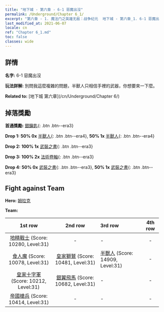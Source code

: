 ```yaml
---
title: "地下城 - 第六章 - 6-1 惡魔出沒"
permalink: /Underground/Chapter 6_1/
excerpt: "第六章 - 1. 魔法门之英雄无敌：战争纪元  地下城 - 第六章_1. 6-1 惡魔出沒"
last_modified_at: 2021-06-07
locale: cn
ref: "Chapter 6_1.md"
toc: false
classes: wide
---
```


## 詳情

 **名字:** 6-1 惡魔出沒

 **玩法詳解:**       別問我這麼複雜的問題，半獸人只相信手裡的武器，你想要來一下麼。

 **Related to:** [地下城 第六章](/cn/Underground/Chapter 6/)

## 掉落獎勵

 **首通獎勵:** [銀鑰匙](/cn/Items/con_693/){: .btn .btn--era3}

 **Drop 1:** **50% 0x** [半獸人](/cn/Items/unt_219/){: .btn .btn--era4}, **50% 1x** [半獸人](/cn/Items/unt_219/){: .btn .btn--era4}

 **Drop 2:** **100% 1x** [武裝之書](/cn/Items/mat_32/){: .btn .btn--era3}

 **Drop 3:** **100% 2x** [法術卷軸](/cn/Items/con_694/){: .btn .btn--era3}

 **Drop 4:** **50% 0x** [武裝之書](/cn/Items/mat_25/){: .btn .btn--era3}, **50% 1x** [武裝之書](/cn/Items/mat_25/){: .btn .btn--era3}


## Fight against Team
 **Hero:** [姆拉克](/cn/heroes/Mullich/)

 **Team:**


  | 1st row | 2nd row | 3rd row | 4th row |
  |:----:|:----:|:----|:----:|
  | [地精戰士](/cn/units/Goblin/) (Score: 10280, Level:31)  | - | - | - |
  | [食人魔](/cn/units/Ogre/) (Score: 10078, Level:31)  | [皇家獅鷲](/cn/units/Griffin/) (Score: 10481, Level:31)  | [半獸人](/cn/units/Orc/) (Score: 14909, Level:31)  | - |
  | [皇家十字軍](/cn/units/Swordsman/) (Score: 10212, Level:31)  | [銀翼飛馬](/cn/units/Pegasus/) (Score: 10682, Level:31)  | - | - |
  | [帝國槍兵](/cn/units/Pikeman/) (Score: 10414, Level:31)  | - | - | - |


